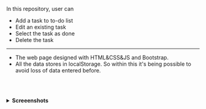 In this repository, user can

- Add a task to to-do list
- Edit an existing task
- Select the task as done
- Delete the task
---

- The web page designed with HTML&CSS&JS and Bootstrap.
- All the data stores in localStorage. So within this it's being possible to avoid loss of data entered before.

<br /><br />

<details>
  <summary><b>Screeenshots</b></summary>
  
![MainPage](https://github.com/emregokgedik/patikaTasks/assets/71225557/71aa98a1-87b4-4229-a2f7-7e3dbaf1e16f)
![Edit](https://github.com/emregokgedik/patikaTasks/assets/71225557/3c264d8a-574b-402d-bd62-9dd5f4b34214)



</details>
